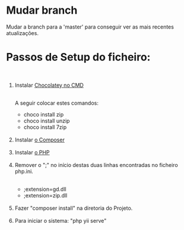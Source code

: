 # Mudar branch

Mudar a branch para a 'master' para conseguir ver as mais recentes atualizações.

# Passos de Setup do ficheiro:
</br>
<ol>
<li>Instalar <a href="https://docs.chocolatey.org/en-us/choco/setup">Chocolatey no CMD</a></li>
</br>
<p>A seguir colocar estes comandos:</p>
<ul>
<li>choco install zip</li>
<li>choco install unzip</li>
<li>choco install 7zip</li>
</ul>

</br>
<li>Instalar <a href="https://getcomposer.org/download/">o Composer</a></li>

</br>
<li>Instalar <a href="https://windows.php.net/download#php-8.3">o PHP</a></li>


</br>
<li>Remover o ";" no início destas duas linhas encontradas no ficheiro php.ini.</li>
<ul>
  </br>
<li>;extension=gd.dll</li> 
<li>;extension=zip.dll</li>
</ul>

</br>
<li> Fazer "composer install" na diretoria do Projeto.</li>
</br>
<li> Para iniciar o sistema: "php yii serve"</li>
</ol>

